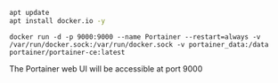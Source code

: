 ```bash
apt update
apt install docker.io -y
```

```
docker run -d -p 9000:9000 --name Portainer --restart=always -v /var/run/docker.sock:/var/run/docker.sock -v portainer_data:/data portainer/portainer-ce:latest
```

The Portainer web UI will be accessible at port 9000